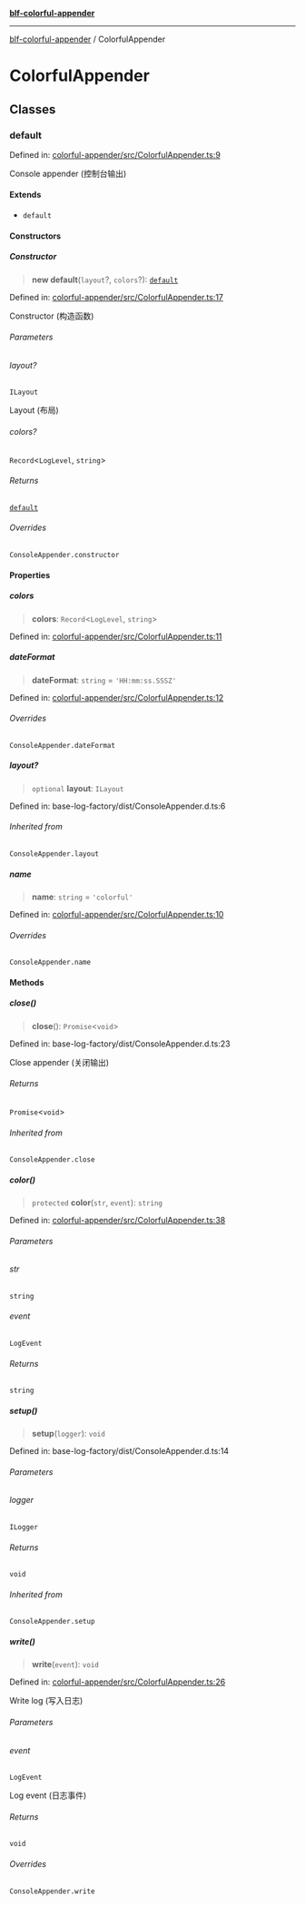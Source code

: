 [**blf-colorful-appender**](index.md)

***

[blf-colorful-appender](index.md) / ColorfulAppender

# ColorfulAppender

## Classes

### default

Defined in: [colorful-appender/src/ColorfulAppender.ts:9](https://github.com/fengxinming/log-base/blob/f2c7f48e718176bca14e93c254777a3cb459e638/packages/colorful-appender/src/ColorfulAppender.ts#L9)

Console appender (控制台输出)

#### Extends

- `default`

#### Constructors

##### Constructor

> **new default**(`layout`?, `colors`?): [`default`](#default)

Defined in: [colorful-appender/src/ColorfulAppender.ts:17](https://github.com/fengxinming/log-base/blob/f2c7f48e718176bca14e93c254777a3cb459e638/packages/colorful-appender/src/ColorfulAppender.ts#L17)

Constructor (构造函数)

###### Parameters

###### layout?

`ILayout`

Layout (布局)

###### colors?

`Record`\<`LogLevel`, `string`\>

###### Returns

[`default`](#default)

###### Overrides

`ConsoleAppender.constructor`

#### Properties

##### colors

> **colors**: `Record`\<`LogLevel`, `string`\>

Defined in: [colorful-appender/src/ColorfulAppender.ts:11](https://github.com/fengxinming/log-base/blob/f2c7f48e718176bca14e93c254777a3cb459e638/packages/colorful-appender/src/ColorfulAppender.ts#L11)

##### dateFormat

> **dateFormat**: `string` = `'HH:mm:ss.SSSZ'`

Defined in: [colorful-appender/src/ColorfulAppender.ts:12](https://github.com/fengxinming/log-base/blob/f2c7f48e718176bca14e93c254777a3cb459e638/packages/colorful-appender/src/ColorfulAppender.ts#L12)

###### Overrides

`ConsoleAppender.dateFormat`

##### layout?

> `optional` **layout**: `ILayout`

Defined in: base-log-factory/dist/ConsoleAppender.d.ts:6

###### Inherited from

`ConsoleAppender.layout`

##### name

> **name**: `string` = `'colorful'`

Defined in: [colorful-appender/src/ColorfulAppender.ts:10](https://github.com/fengxinming/log-base/blob/f2c7f48e718176bca14e93c254777a3cb459e638/packages/colorful-appender/src/ColorfulAppender.ts#L10)

###### Overrides

`ConsoleAppender.name`

#### Methods

##### close()

> **close**(): `Promise`\<`void`\>

Defined in: base-log-factory/dist/ConsoleAppender.d.ts:23

Close appender (关闭输出)

###### Returns

`Promise`\<`void`\>

###### Inherited from

`ConsoleAppender.close`

##### color()

> `protected` **color**(`str`, `event`): `string`

Defined in: [colorful-appender/src/ColorfulAppender.ts:38](https://github.com/fengxinming/log-base/blob/f2c7f48e718176bca14e93c254777a3cb459e638/packages/colorful-appender/src/ColorfulAppender.ts#L38)

###### Parameters

###### str

`string`

###### event

`LogEvent`

###### Returns

`string`

##### setup()

> **setup**(`logger`): `void`

Defined in: base-log-factory/dist/ConsoleAppender.d.ts:14

###### Parameters

###### logger

`ILogger`

###### Returns

`void`

###### Inherited from

`ConsoleAppender.setup`

##### write()

> **write**(`event`): `void`

Defined in: [colorful-appender/src/ColorfulAppender.ts:26](https://github.com/fengxinming/log-base/blob/f2c7f48e718176bca14e93c254777a3cb459e638/packages/colorful-appender/src/ColorfulAppender.ts#L26)

Write log (写入日志)

###### Parameters

###### event

`LogEvent`

Log event (日志事件)

###### Returns

`void`

###### Overrides

`ConsoleAppender.write`
